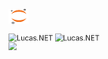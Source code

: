 

<div style="display: inline_block"><br>
  <img align="center" alt="Lucas.NET" height="30" width="40" src="https://github.com/devicons/devicon/blob/master/icons/jupyter/jupyter-original.svg?short_path=fa14d70">
</div>
  
<div style="display: inline_block"><br>
  <img align="center" alt="Lucas.NET" height="200" width="400" src="https://github-readme-stats.vercel.app/api/top-langs/?username=LucasMartheDeAlmeida&theme=dark&show_icons=true">
    <img align="center" alt="Lucas.NET" height="200" width="400" src="https://github-readme-stats.vercel.app/api?username=LucasMartheDeAlmeida&theme=dark&show_icons=true">
</div>
 
<div> 
  <a href = "mailto:lucasmarthe681@gmail.com"><img src="https://img.shields.io/badge/-Gmail-%23333?style=for-the-badge&logo=gmail&logoColor=white" target="_blank"></a>
</div>
